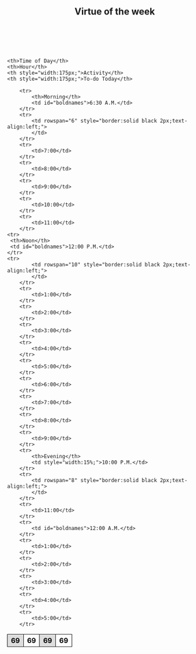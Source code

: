 <!DOCTYPE html>
<html lang="en">
<head>
	<title>Matthew Silva's Schedule</title>
</head>
<style>

	body{
    border:solid black 2px;
    }
    
	h2{
    text-align:center;
    margin-bottom:65px;
    }
    
    table{
    border-collapse:collapse;
    width:100%;
    }
    
	tr,th{
    	border:1px ridge black;
    	color:black;
        text-align:center;
        font-style:cursive;
    }
    
     th:nth-child(odd){
    	background-color:#dddddd;
    }

	#boldnames{
    	font-style:cursive;
    	font-weight:bold;
    }

</style>
<body>
				<!--first table-->
<table>
<br>
<h2>Virtue of the week</h2>
<br>

    <th>Time of Day</th>
    <th>Hour</th>
    <th style="width:175px;">Activity</th>
    <th style="width:175px;">To-do Today</th>
<tr>
	<th>69</th>
	<th>69</th>
    <th>69</th>
    <th>69</th>
</tr>

    	<tr>
 		    <th>Morning</th>
            <td id="boldnames">6:30 A.M.</td>
        </tr>
        <tr>
        	<td rowspan="6" style="border:solid black 2px;text-align:left;">
            </td>
        </tr>
        <tr>
        	<td>7:00</td>
        </tr>
    	<tr>
    		<td>8:00</td>
   		</tr>
    	<tr>
    		<td>9:00</td>
    	</tr>
   		<tr>
   			<td>10:00</td>
   		</tr>
        <tr>
        	<td>11:00</td>
        </tr>
  	<tr>
     <th>Noon</th>
     <td id="boldnames">12:00 P.M.</td>
    </tr>
    <tr>
        	<td rowspan="10" style="border:solid black 2px;text-align:left;">
            </td>
        </tr>
        <tr>
        	<td>1:00</td>
        </tr>
    	<tr>
    		<td>2:00</td>
   		</tr>
    	<tr>
    		<td>3:00</td>
    	</tr>
   		<tr>
   			<td>4:00</td>
   		</tr>
        <tr>
        	<td>5:00</td>
        </tr>
        <tr>
        	<td>6:00</td>
        </tr>
        <tr>
        	<td>7:00</td>
        </tr>
        <tr>
        	<td>8:00</td>
        </tr>
        <tr>
        	<td>9:00</td>
        </tr>
        <tr>
 		    <th>Evening</th>
            <td style="width:15%;">10:00 P.M.</td>
        </tr>
        <tr>
        	<td rowspan="8" style="border:solid black 2px;text-align:left;">
            </td>
        </tr>
        <tr>
        	<td>11:00</td>
        </tr>
        <tr>
        	<td id="boldnames">12:00 A.M.</td>
        </tr>
        <tr>
        	<td>1:00</td>
        </tr>
        <tr>
        	<td>2:00</td>
        </tr>
        <tr>
        	<td>3:00</td>
        </tr>
        <tr>
        	<td>4:00</td>
        </tr>
        <tr>
        	<td>5:00</td>
        </tr>
</table>
</body>
</html>

